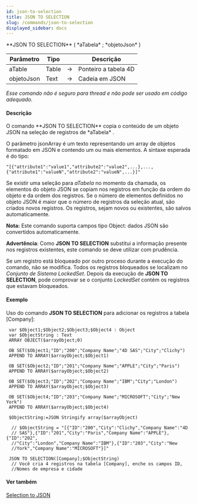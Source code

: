 ```yaml
---
id: json-to-selection
title: JSON TO SELECTION
slug: /commands/json-to-selection
displayed_sidebar: docs
---
```


<!--REF #_command_.JSON TO SELECTION.Syntax-->**JSON TO SELECTION** ( *aTabela* ; *objetoJson* )<!-- END REF-->
<!--REF #_command_.JSON TO SELECTION.Params-->
| Parâmetro | Tipo |  | Descrição |
| --- | --- | --- | --- |
| aTable | Table | &#8594;  | Ponteiro a tabela 4D |
| objetoJson | Text | &#8594;  | Cadeia em JSON |

<!-- END REF-->

*Esse comando não é seguro para thread e não pode ser usado em código adequado.*


#### Descrição 

<!--REF #_command_.JSON TO SELECTION.Summary-->O comando **JSON TO SELECTION** copia o conteúdo de um objeto JSON na seleção de registros de *aTabela* .<!-- END REF-->  
  
O parâmetro jsonArray é um texto representando um array de objetos formatado em JSON e contendo um ou mais elementos. A sintaxe esperada é do tipo:

```undefined
"[{"attribute1":"value1","attribute2":"value2",...},...,{"attribute1":"valueN","attribute2":"valueN",...}]"
```

Se existir uma seleção para *aTabela* no momento da chamada, os elementos do objeto JSON se copiam nos registros em função da ordem do objeto e da ordem dos registros. Se o número de elementos definidos no objeto JSON é maior que o número de registros da seleção atual, são criados novos registros. Os registros, sejam novos ou existentes, são salvos automaticamente.

**Nota:** Este comando suporta campos tipo Object: dados JSON são convertidos automaticamente.  
  
**Advertência**: Como **JSON TO SELECTION** substitui a informação presente nos registros existentes, este comando se deve utilizar com prudência.  
  
Se um registro está bloqueado por outro proceso durante a execução do comando, não se modifica. Todos os registros bloqueados se localizam no *Conjunto de Sistema LockedSet*. Depois da execução de **JSON TO SELECTION**, pode comprovar se o conjunto *LockedSet* contém os registros que estavam bloqueados.

#### Exemplo 

Uso do comando **JSON TO SELECTION** para adicionar os registros a tabela \[Company\]: 

```4d
 var $Object1;$Object2;$Object3;$Object4 : Object
 var $ObjectString : Text
 ARRAY OBJECT($arrayObject;0)
 
 OB SET($Object1;"ID";"200";"Company Name";"4D SAS";"City";"Clichy")
 APPEND TO ARRAY($arrayObject;$Object1)
 
 OB SET($Object2;"ID";"201";"Company Name";"APPLE";"City";"Paris")
 APPEND TO ARRAY($arrayObject;$Object2)
 
 OB SET($Object3;"ID";"202";"Company Name";"IBM";"City";"London")
 APPEND TO ARRAY($arrayObject;$Object3)
 
 OB SET($Object4;"ID";"203";"Company Name";"MICROSOFT";"City";"New York")
 APPEND TO ARRAY($arrayObject;$Object4)
 
 $ObjectString:=JSON Stringify array($arrayObject)
 
  // $ObjectString = "[{"ID":"200","City":"Clichy","Company Name":"4D
  // SAS"},{"ID":"201","City":"Paris","Company Name":"APPLE"},{"ID":"202",
  //"City":"London","Company Name":"IBM"},{"ID":"203","City":"New
  //York","Company Name":"MICROSOFT"}]"
 
 JSON TO SELECTION([Company];$ObjectString)
  // Você cria 4 registros na tabela [Company], enche os campos ID,
  //Nomes de empresa e cidade
```

#### Ver também 

[Selection to JSON](selection-to-json.md)  